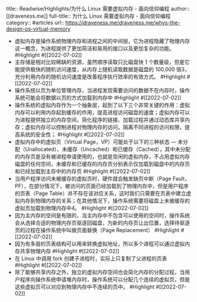 title:: Readwise/Highlights/为什么 Linux 需要虚拟内存 - 面向信仰编程
author:: [[draveness.me]]
full-title:: 为什么 Linux 需要虚拟内存 - 面向信仰编程
category:: #articles
url:: https://draveness.me/draveness.me/whys-the-design-os-virtual-memory
- 虚拟内存是操作系统物理内存和进程之间的中间层，它为进程隐藏了物理内存这一概念，为进程提供了更加简洁和易用的接口以及更加复杂的功能。 #Highlight #[[2022-07-02]]
- 主存储是相对比较稀缺的资源，虽然顺序读取只比磁盘快 1 个数量级，但是它能提供极快的随机访问速度，从内存上随机读取数据是磁盘的 100,000 倍3，充分利用内存的随机访问速度是改善程序执行效率的有效方式。 #Highlight #[[2022-07-02]]
- 操作系统以页为单位管理内存，当进程发现需要访问的数据不在内存时，操作系统可能会将数据以页的方式加载到内存中 #Highlight #[[2022-07-02]]
- 操作系统的虚拟内存作为一个抽象层，起到了以下三个非常关键的作用：虚拟内存可以利用内存起到缓存的作用，提高进程访问磁盘的速度；虚拟内存可以为进程提供独立的内存空间，简化程序的链接、加载过程并通过动态库共享内存；虚拟内存可以控制进程对物理内存的访问，隔离不同进程的访问权限，提高系统的安全性； #Highlight #[[2022-07-02]]
- 虚拟内存中的虚拟页（Virtual Page，VP）可能处于以下的三种状态 — 未分配（Unallocated）、未缓存（Uncached）和已缓存（Cached），其中未分配的内存页是没有被进程申请使用的，也就是空闲的虚拟内存，不占用虚拟内存磁盘的任何空间，未缓存和已缓存的内存页分别表示仅加载到磁盘中的内存页和已经加载到主存中的内存页 #Highlight #[[2022-07-02]]
- 当用户程序访问未被缓存的虚拟页时，硬件就会触发缺页中断（Page Fault，PF），在部分情况下，被访问的页面已经加载到了物理内存中，但是用户程序的页表（Page Table）并不存在该对应关系，这时我们只需要在页表中建立虚拟内存到物理内存的关系；在其他情况下，操作系统需要将磁盘上未被缓存的虚拟页加载到物理内存中4。 #Highlight #[[2022-07-02]]
- 因为主内存的空间是有限的，当主内存中不包含可以使用的空间时，操作系统会从选择合适的物理内存页驱逐回磁盘，为新的内存页让出位置，选择待驱逐页的过程在操作系统中叫做页面替换（Page Replacement） #Highlight #[[2022-07-02]]
- 因为有多层的页表结构可以用来转换虚拟地址，所以多个进程可以通过虚拟内存共享物理内存 #Highlight #[[2022-07-02]]
- 在 Linux 中调用 fork 创建子进程时，实际上只复制了父进程的页表 #Highlight #[[2022-07-02]]
- 除了能够共享内存之外，独立的虚拟内存空间也会简化内存的分配过程，当用户程序向操作系统申请堆内存时，操作系统可以分配几个连续的虚拟页，但是这些虚拟页可以对应到物理内存中不连续的页中。 #Highlight #[[2022-07-02]]